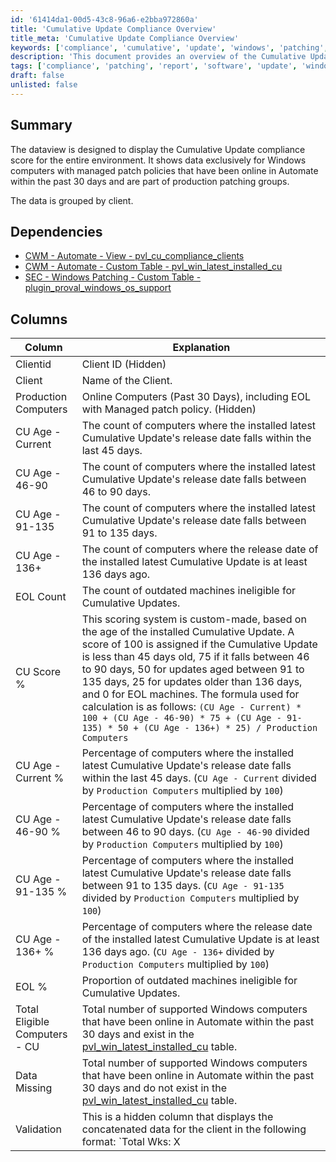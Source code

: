 ```yaml
---
id: '61414da1-00d5-43c8-96a6-e2bba972860a'
title: 'Cumulative Update Compliance Overview'
title_meta: 'Cumulative Update Compliance Overview'
keywords: ['compliance', 'cumulative', 'update', 'windows', 'patching', 'report']
description: 'This document provides an overview of the Cumulative Update compliance score for Windows computers within the Automate environment. It details the data display for managed patch policies, including the age of updates and the scoring system used to assess compliance across production patching groups.'
tags: ['compliance', 'patching', 'report', 'software', 'update', 'windows']
draft: false
unlisted: false
---
```


## Summary

The dataview is designed to display the Cumulative Update compliance score for the entire environment. It shows data exclusively for Windows computers with managed patch policies that have been online in Automate within the past 30 days and are part of production patching groups.

The data is grouped by client.

## Dependencies

- [CWM - Automate - View - pvl_cu_compliance_clients](<../views/pvl_cu_compliance_clients.md>)
- [CWM - Automate - Custom Table - pvl_win_latest_installed_cu](<../tables/pvl_win_latest_installed_cu.md>)
- [SEC - Windows Patching - Custom Table - plugin_proval_windows_os_support](<../tables/plugin_proval_windows_os_support.md>)

## Columns

| Column                       | Explanation                                                                                                                                                                                                                                                                                                                                                                                                                                                                                                                        |
|------------------------------|------------------------------------------------------------------------------------------------------------------------------------------------------------------------------------------------------------------------------------------------------------------------------------------------------------------------------------------------------------------------------------------------------------------------------------------------------------------------------------------------------------------------------------|
| Clientid                     | Client ID (Hidden)                                                                                                                                                                                                                                                                                                                                                                                                                                                                                                                   |
| Client                       | Name of the Client.                                                                                                                                                                                                                                                                                                                                                                                                                                                                                                                  |
| Production Computers         | Online Computers (Past 30 Days), including EOL with Managed patch policy. (Hidden)                                                                                                                                                                                                                                                                                                                                                                                                                                                  |
| CU Age - Current             | The count of computers where the installed latest Cumulative Update's release date falls within the last 45 days.                                                                                                                                                                                                                                                                                                                                                                                                                     |
| CU Age - 46-90              | The count of computers where the installed latest Cumulative Update's release date falls between 46 to 90 days.                                                                                                                                                                                                                                                                                                                                                                                                                       |
| CU Age - 91-135              | The count of computers where the installed latest Cumulative Update's release date falls between 91 to 135 days.                                                                                                                                                                                                                                                                                                                                                                                                                     |
| CU Age - 136+                | The count of computers where the release date of the installed latest Cumulative Update is at least 136 days ago.                                                                                                                                                                                                                                                                                                                                                                                                                    |
| EOL Count                    | The count of outdated machines ineligible for Cumulative Updates.                                                                                                                                                                                                                                                                                                                                                                                                                                                                    |
| CU Score %                   | This scoring system is custom-made, based on the age of the installed Cumulative Update. A score of 100 is assigned if the Cumulative Update is less than 45 days old, 75 if it falls between 46 to 90 days, 50 for updates aged between 91 to 135 days, 25 for updates older than 136 days, and 0 for EOL machines. The formula used for calculation is as follows: `(CU Age - Current) * 100 + (CU Age - 46-90) * 75 + (CU Age - 91-135) * 50 + (CU Age - 136+) * 25) / Production Computers` |
| CU Age - Current %          | Percentage of computers where the installed latest Cumulative Update's release date falls within the last 45 days. (`CU Age - Current` divided by `Production Computers` multiplied by `100`)                                                                                                                                                                                                                                                                                                                                      |
| CU Age - 46-90 %            | Percentage of computers where the installed latest Cumulative Update's release date falls between 46 to 90 days. (`CU Age - 46-90` divided by `Production Computers` multiplied by `100`)                                                                                                                                                                                                                                                                                                                                         |
| CU Age - 91-135 %           | Percentage of computers where the installed latest Cumulative Update's release date falls between 91 to 135 days. (`CU Age - 91-135` divided by `Production Computers` multiplied by `100`)                                                                                                                                                                                                                                                                                                                                     |
| CU Age - 136+ %             | Percentage of computers where the release date of the installed latest Cumulative Update is at least 136 days ago. (`CU Age - 136+` divided by `Production Computers` multiplied by `100`)                                                                                                                                                                                                                                                                                                                                        |
| EOL %                        | Proportion of outdated machines ineligible for Cumulative Updates.                                                                                                                                                                                                                                                                                                                                                                                                                                                                  |
| Total Eligible Computers - CU | Total number of supported Windows computers that have been online in Automate within the past 30 days and exist in the [pvl_win_latest_installed_cu](<../tables/pvl_win_latest_installed_cu.md>) table.                                                                                                                                                                                                                                                                                                                        |
| Data Missing                 | Total number of supported Windows computers that have been online in Automate within the past 30 days and do not exist in the [pvl_win_latest_installed_cu](<../tables/pvl_win_latest_installed_cu.md>) table.                                                                                                                                                                                                                                                                                                               |
| Validation                   | This is a hidden column that displays the concatenated data for the client in the following format: `Total Wks: X | Total Svrs: X | Wks Online > 30d: X | Online Patch Managed Wks: X | Patch Managed Wks: X | Patch Managed Svrs: X | Wks in CU Table: X | Svrs in CU Table: X | Unsupported Svrs: X | Unsupported Wks: X`.  **Total Wks** - Total number of workstations unfiltered.  **Total Svrs** - Total number of servers unfiltered.  **Wks Online > 30d** - Workstations that have been online in the past 30 days, including non-patch-managed and EOL systems.  **Online Patch Managed Wks** - Workstations that have been online in the past 30 days and are patch-managed, including EOL systems.  **Patch Managed Wks** - Workstations that are patch-managed, including offline agents and EOL systems.  **Patch Managed Svrs** - Servers that are patch-managed, including offline agents and EOL systems.  **Wks in CU table** - Workstations that are in the [pvl_win_latest_installed_cu](<../tables/pvl_win_latest_installed_cu.md>) table.  **Svrs in CU table** - Servers that are in the [pvl_win_latest_installed_cu](<../tables/pvl_win_latest_installed_cu.md>) table.  **Unsupported Svrs** - Servers that are EOL.  **Unsupported Wks** - Workstations that are EOL.  This column is independent of the [pvl_cu_compliance_clients](<../views/pvl_cu_compliance_clients.md>) table and displays the count of all machines regardless of whether they are supported or end of life. |

